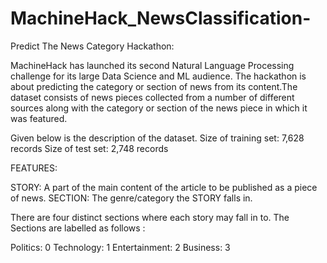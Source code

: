 # MachineHack_NewsClassification-
Predict The News Category Hackathon:

MachineHack has launched its second Natural Language Processing challenge for its large Data Science and ML audience. The hackathon is about predicting the category or section of news from its content.The dataset consists of news pieces collected from a number of different sources along with the category or section of the news piece in which it was featured.

Given below is the description of the dataset.
Size of training set: 7,628 records
Size of test set: 2,748 records

FEATURES:

STORY: A part of the main content of the article to be published as a piece of news.
SECTION: The genre/category the STORY falls in.

There are four distinct sections where each story may fall in to. The Sections are labelled as follows :

Politics: 0
Technology: 1
Entertainment: 2
Business: 3
